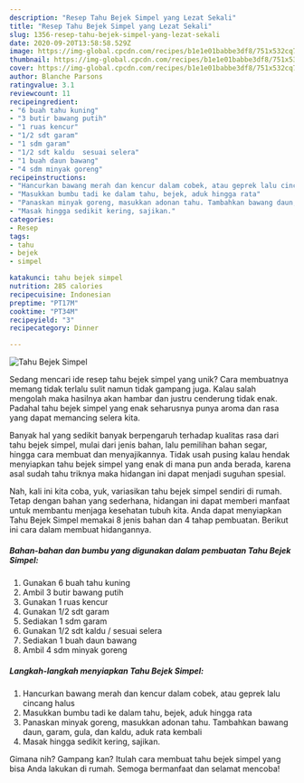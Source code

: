 ```yaml
---
description: "Resep Tahu Bejek Simpel yang Lezat Sekali"
title: "Resep Tahu Bejek Simpel yang Lezat Sekali"
slug: 1356-resep-tahu-bejek-simpel-yang-lezat-sekali
date: 2020-09-20T13:58:58.529Z
image: https://img-global.cpcdn.com/recipes/b1e1e01babbe3df8/751x532cq70/tahu-bejek-simpel-foto-resep-utama.jpg
thumbnail: https://img-global.cpcdn.com/recipes/b1e1e01babbe3df8/751x532cq70/tahu-bejek-simpel-foto-resep-utama.jpg
cover: https://img-global.cpcdn.com/recipes/b1e1e01babbe3df8/751x532cq70/tahu-bejek-simpel-foto-resep-utama.jpg
author: Blanche Parsons
ratingvalue: 3.1
reviewcount: 11
recipeingredient:
- "6 buah tahu kuning"
- "3 butir bawang putih"
- "1 ruas kencur"
- "1/2 sdt garam"
- "1 sdm garam"
- "1/2 sdt kaldu  sesuai selera"
- "1 buah daun bawang"
- "4 sdm minyak goreng"
recipeinstructions:
- "Hancurkan bawang merah dan kencur dalam cobek, atau geprek lalu cincang halus"
- "Masukkan bumbu tadi ke dalam tahu, bejek, aduk hingga rata"
- "Panaskan minyak goreng, masukkan adonan tahu. Tambahkan bawang daun, garam, gula, dan kaldu, aduk rata kembali"
- "Masak hingga sedikit kering, sajikan."
categories:
- Resep
tags:
- tahu
- bejek
- simpel

katakunci: tahu bejek simpel 
nutrition: 285 calories
recipecuisine: Indonesian
preptime: "PT17M"
cooktime: "PT34M"
recipeyield: "3"
recipecategory: Dinner

---
```



![Tahu Bejek Simpel](https://img-global.cpcdn.com/recipes/b1e1e01babbe3df8/751x532cq70/tahu-bejek-simpel-foto-resep-utama.jpg)

Sedang mencari ide resep tahu bejek simpel yang unik? Cara membuatnya memang tidak terlalu sulit namun tidak gampang juga. Kalau salah mengolah maka hasilnya akan hambar dan justru cenderung tidak enak. Padahal tahu bejek simpel yang enak seharusnya punya aroma dan rasa yang dapat memancing selera kita.

Banyak hal yang sedikit banyak berpengaruh terhadap kualitas rasa dari tahu bejek simpel, mulai dari jenis bahan, lalu pemilihan bahan segar, hingga cara membuat dan menyajikannya. Tidak usah pusing kalau hendak menyiapkan tahu bejek simpel yang enak di mana pun anda berada, karena asal sudah tahu triknya maka hidangan ini dapat menjadi suguhan spesial.




Nah, kali ini kita coba, yuk, variasikan tahu bejek simpel sendiri di rumah. Tetap dengan bahan yang sederhana, hidangan ini dapat memberi manfaat untuk membantu menjaga kesehatan tubuh kita. Anda dapat menyiapkan Tahu Bejek Simpel memakai 8 jenis bahan dan 4 tahap pembuatan. Berikut ini cara dalam membuat hidangannya.

<!--inarticleads1-->

##### Bahan-bahan dan bumbu yang digunakan dalam pembuatan Tahu Bejek Simpel:

1. Gunakan 6 buah tahu kuning
1. Ambil 3 butir bawang putih
1. Gunakan 1 ruas kencur
1. Gunakan 1/2 sdt garam
1. Sediakan 1 sdm garam
1. Gunakan 1/2 sdt kaldu / sesuai selera
1. Sediakan 1 buah daun bawang
1. Ambil 4 sdm minyak goreng




<!--inarticleads2-->

##### Langkah-langkah menyiapkan Tahu Bejek Simpel:

1. Hancurkan bawang merah dan kencur dalam cobek, atau geprek lalu cincang halus
1. Masukkan bumbu tadi ke dalam tahu, bejek, aduk hingga rata
1. Panaskan minyak goreng, masukkan adonan tahu. Tambahkan bawang daun, garam, gula, dan kaldu, aduk rata kembali
1. Masak hingga sedikit kering, sajikan.




Gimana nih? Gampang kan? Itulah cara membuat tahu bejek simpel yang bisa Anda lakukan di rumah. Semoga bermanfaat dan selamat mencoba!
